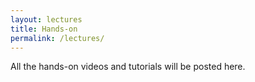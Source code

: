 ```yaml
---
layout: lectures
title: Hands-on
permalink: /lectures/
---
```

All the hands-on videos and tutorials will be posted here.